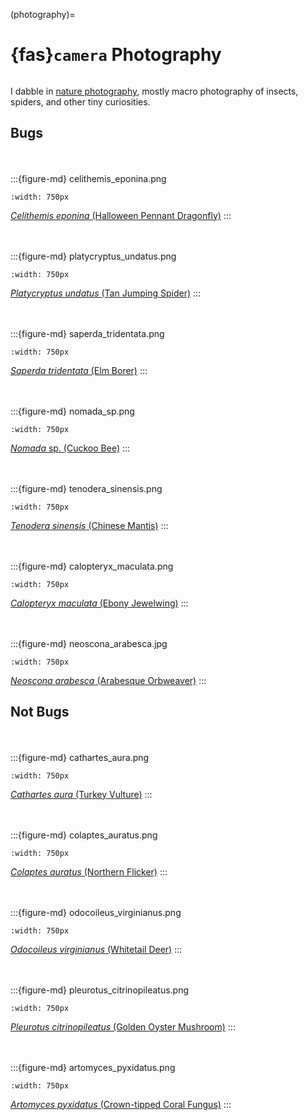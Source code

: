 (photography)=
# {fas}`camera` Photography
```{tags} nature, photography
```

I dabble in [nature photography](https://flickr.com/photos/jcook83), mostly macro photography of
insects, spiders, and other tiny curiosities.

## Bugs

<br /><br />
:::{figure-md} celithemis_eponina.png

```{image} ../assets/images/celithemis_eponina.png
:width: 750px
```
[_Celithemis eponina_ (Halloween Pennant Dragonfly)](https://www.flickr.com/photos/jcook83/52234831653)
:::

<br /><br />
:::{figure-md} platycryptus_undatus.png

```{image} ../assets/images/platycryptus_undatus.png
:width: 750px
```
[_Platycryptus undatus_ (Tan Jumping Spider)](https://www.flickr.com/photos/jcook83/50080376986)
:::

<br /><br />
:::{figure-md} saperda_tridentata.png

```{image} ../assets/images/saperda_tridentata.png
:width: 750px
```
[_Saperda tridentata_ (Elm Borer)](https://www.flickr.com/photos/jcook83/50007563567)
:::

<br /><br />
:::{figure-md} nomada_sp.png

```{image} ../assets/images/nomada_sp.png
:width: 750px
```
[_Nomada_ sp. (Cuckoo Bee)](https://flickr.com/photos/jcook83/51138682093)
:::

<br /><br />
:::{figure-md} tenodera_sinensis.png

```{image} ../assets/images/tenodera_sinensis.png
:width: 750px
```
[_Tenodera sinensis_ (Chinese Mantis)](https://flickr.com/photos/jcook83/50551565108)
:::

<br /><br />
:::{figure-md} calopteryx_maculata.png

```{image} ../assets/images/calopteryx_maculata.png
:width: 750px
```
[_Calopteryx maculata_ (Ebony Jewelwing)](https://flickr.com/photos/jcook83/49998798263)
:::

<br /><br />
:::{figure-md} neoscona_arabesca.jpg

```{image} ../assets/images/neoscona_arabesca.png
:width: 750px
```
[_Neoscona arabesca_ (Arabesque Orbweaver)](https://flickr.com/photos/jcook83/51700759651)
:::

## Not Bugs

<br /><br />
:::{figure-md} cathartes_aura.png

```{image} ../assets/images/cathartes_aura.png
:width: 750px
```
[_Cathartes aura_ (Turkey Vulture)](https://flickr.com/photos/jcook83/51128116302)
:::

<br /><br />
:::{figure-md} colaptes_auratus.png

```{image} ../assets/images/colaptes_auratus.png
:width: 750px
```
[_Colaptes auratus_ (Northern Flicker)](https://flickr.com/photos/jcook83/49210580743)
:::

<br /><br />
:::{figure-md} odocoileus_virginianus.png

```{image} ../assets/images/odocoileus_virginianus.png
:width: 750px
```
[_Odocoileus virginianus_ (Whitetail Deer)](https://flickr.com/photos/jcook83/48849034436)
:::

<br /><br />
:::{figure-md} pleurotus_citrinopileatus.png

```{image} ../assets/images/pleurotus_citrinopileatus.png
:width: 750px
```
[_Pleurotus citrinopileatus_ (Golden Oyster Mushroom)](https://flickr.com/photos/jcook83/50557238522)
:::

<br /><br />
:::{figure-md} artomyces_pyxidatus.png

```{image} ../assets/images/artomyces_pyxidatus.png
:width: 750px
```
[_Artomyces pyxidatus_ (Crown-tipped Coral Fungus)](https://flickr.com/photos/jcook83/48921844066)
:::
